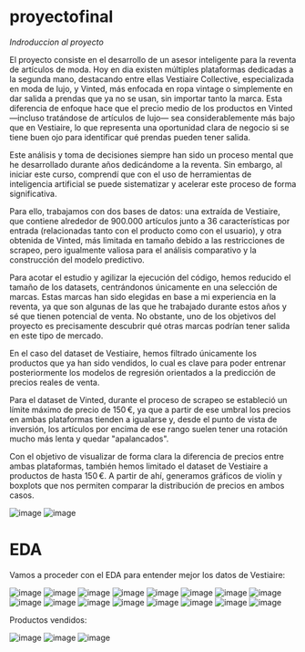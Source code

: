 # proyectofinal

*Indroduccion al proyecto*

El proyecto consiste en el desarrollo de un asesor inteligente para la reventa de artículos de moda. Hoy en dia existen múltiples plataformas dedicadas a la segunda mano, destacando entre ellas Vestiaire Collective, especializada en moda de lujo, y Vinted, más enfocada en ropa vintage o simplemente en dar salida a prendas que ya no se usan, sin importar tanto la marca. Esta diferencia de enfoque hace que el precio medio de los productos en Vinted —incluso tratándose de artículos de lujo— sea considerablemente más bajo que en Vestiaire, lo que representa una oportunidad clara de negocio si se tiene buen ojo para identificar qué prendas pueden tener salida.

Este análisis y toma de decisiones siempre han sido un proceso mental que he desarrollado durante años dedicándome a la reventa. Sin embargo, al iniciar este curso, comprendí que con el uso de herramientas de inteligencia artificial se puede sistematizar y acelerar este proceso de forma significativa.

Para ello, trabajamos con dos bases de datos: una extraída de Vestiaire, que contiene alrededor de 900.000 artículos junto a 36 características por entrada (relacionadas tanto con el producto como con el usuario), y otra obtenida de Vinted, más limitada en tamaño debido a las restricciones de scrapeo, pero igualmente valiosa para el análisis comparativo y la construcción del modelo predictivo.

Para acotar el estudio y agilizar la ejecución del código, hemos reducido el tamaño de los datasets, centrándonos únicamente en una selección de marcas. Estas marcas han sido elegidas en base a mi experiencia en la reventa, ya que son algunas de las que he trabajado durante estos años y sé que tienen potencial de venta. No obstante, uno de los objetivos del proyecto es precisamente descubrir qué otras marcas podrían tener salida en este tipo de mercado.

En el caso del dataset de Vestiaire, hemos filtrado únicamente los productos que ya han sido vendidos, lo cual es clave para poder entrenar posteriormente los modelos de regresión orientados a la predicción de precios reales de venta.

Para el dataset de Vinted, durante el proceso de scrapeo se estableció un límite máximo de precio de 150 €, ya que a partir de ese umbral los precios en ambas plataformas tienden a igualarse y, desde el punto de vista de inversión, los artículos por encima de ese rango suelen tener una rotación mucho más lenta y quedar "apalancados".

Con el objetivo de visualizar de forma clara la diferencia de precios entre ambas plataformas, también hemos limitado el dataset de Vestiaire a productos de hasta 150 €. A partir de ahí, generamos gráficos de violín y boxplots que nos permiten comparar la distribución de precios en ambos casos.

![image](https://github.com/user-attachments/assets/62d87718-0a48-4520-81a5-8df1bd88f455)
![image](https://github.com/user-attachments/assets/e2acf6a9-1daf-45cb-adab-5015d85df683)

# EDA

Vamos a proceder con el EDA para entender mejor los datos de Vestiaire:

![image](https://github.com/user-attachments/assets/ba40d083-38a2-436b-ae9c-38812aac6c7f)
![image](https://github.com/user-attachments/assets/ba846a72-c0ed-4783-98b7-5c1ca7ad1d2a)
![image](https://github.com/user-attachments/assets/f67897a2-a957-4227-89a0-62aabb794887)
![image](https://github.com/user-attachments/assets/4692a887-6815-4dd0-96e5-e50037944f49)
![image](https://github.com/user-attachments/assets/32dea084-b04b-4738-b472-1cecaa23514d)
![image](https://github.com/user-attachments/assets/6e24a2fc-2511-4039-bb53-ec405542eebb)
![image](https://github.com/user-attachments/assets/96e9a3ca-e8c3-49ae-a175-cdcb17ee9e56)
![image](https://github.com/user-attachments/assets/10f1e88c-a56d-449c-be88-2faf6db5b7b3)
![image](https://github.com/user-attachments/assets/9736e10b-ec1d-4525-91c0-3414a9a7f0df)
![image](https://github.com/user-attachments/assets/41f9128b-409b-4d80-8dc3-eb1b1f41577e)
![image](https://github.com/user-attachments/assets/9d8c8a3d-c1a0-47fe-8d8e-5eff2a3936ad)
![image](https://github.com/user-attachments/assets/afef027f-d9dd-4d7e-b1f4-f71c5fcb2269)
![image](https://github.com/user-attachments/assets/406a55f2-070e-4470-bf0a-8ab67f42b2f5)
![image](https://github.com/user-attachments/assets/d7a9f08a-5f4c-4477-a083-11feb3ed82ad)
![image](https://github.com/user-attachments/assets/3c5a0853-52e2-498a-a7bf-aa3e3548ff3d)
![image](https://github.com/user-attachments/assets/17db4335-3798-46ab-bac8-46c317c013e7)


Productos vendidos:

![image](https://github.com/user-attachments/assets/b4b6da41-aadb-4f5b-b83a-4e87e801fe49)
![image](https://github.com/user-attachments/assets/ac923729-2d53-4480-98ae-fce40265541e)
![image](https://github.com/user-attachments/assets/62095838-1d5c-4633-9e95-520b10a51a10)



